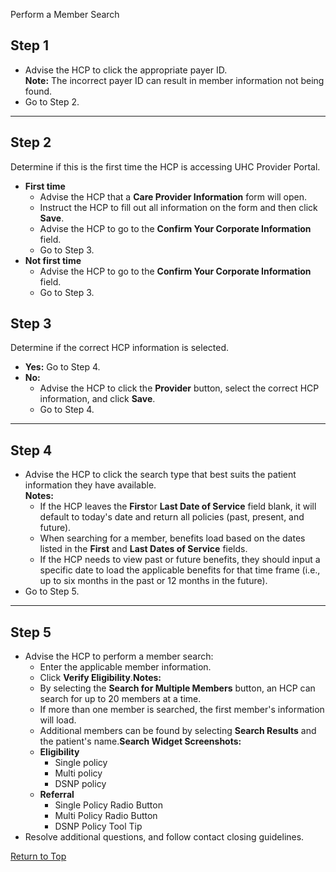 Perform a Member
Search

**Step 1**
----------

* Advise the HCP to click the appropriate payer
  ID.   
  **Note:** The incorrect
  payer ID can result in member information not
  being found.
* Go to Step 2.

---

**Step 2**
----------

Determine if this is the first time the HCP is
accessing UHC Provider Portal.

* **First time**
  + Advise the HCP that a **Care
    Provider Information** form
    will open.
  + Instruct the HCP to fill out all
    information on the form and then click
    **Save**.
  + Advise the HCP to go to the
    **Confirm Your Corporate
    Information** field.
  + Go to Step 3.
* **Not first time**
  + Advise the HCP to go to the
    **Confirm Your Corporate
    Information** field.
  + Go to Step 3.

**Step 3**
----------

Determine if the correct HCP information is selected.

* **Yes:** Go to Step 4.
* **No:**
  + Advise the HCP to click the
    **Provider** button, select
    the correct HCP information, and click
    **Save**.
  + Go to Step 4.

---

**Step 4**
----------

* Advise the HCP to click the search type
  that best suits the patient information they
  have available.   
  **Notes:**
  + If the HCP leaves the **First**or **Last Date of
    Service** field blank, it
    will default to today's date and return
    all policies (past, present, and
    future).
  + When searching for a member, benefits
    load based on the dates listed in the
    **First** and **Last
    Dates of Service** fields.
  + If the HCP needs to view past or future
    benefits, they should input a specific
    date to load the applicable benefits for
    that time frame (i.e., up to six months
    in the past or 12 months in the future).
* Go to Step 5.

---

**Step 5**
----------

* Advise the HCP to perform a member search:
  + Enter the applicable member information.
  + Click **Verify
    Eligibility**.**Notes:**
  + By selecting the **Search for
    Multiple Members** button, an
    HCP can search for up to 20 members at a
    time.
  + If more than one member is searched, the
    first member's information will load.
  + Additional members can be found by
    selecting **Search
    Results** and the patient's
    name.**Search Widget Screenshots:**
  + **Eligibility**
    - Single policy
    - Multi policy
    - DSNP policy
  + **Referral**
    - Single Policy Radio Button
    - Multi Policy Radio Button
    - DSNP Policy Tool Tip
* Resolve additional questions, and follow contact
  closing guidelines.

[Return to Top](#topP6RpFNyWYE9ZAzTVMdNc19)